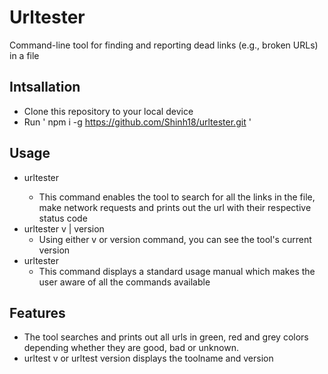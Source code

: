 # Urltester
Command-line tool for finding and reporting dead links (e.g., broken URLs) in a file

## Intsallation
* Clone this repository to your local device
* Run ' npm i -g https://github.com/Shinh18/urltester.git '

## Usage
* urltester <filename> 
    * This command enables the tool to search for all the links in the file, make network requests and prints out the url with their respective status code
* urltester v | version
    * Using either v or version command, you can see the tool's current version
* urltester
    * This command displays a standard usage manual which makes the user aware of all the commands available

## Features

* The tool searches and prints out all urls in green, red and grey colors depending whether they are good, bad or unknown.
* urltest v or urltest version displays the toolname and version 



